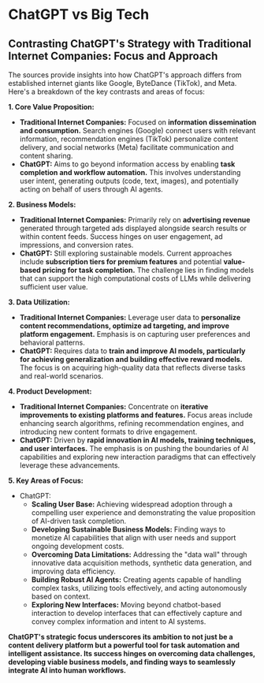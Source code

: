 # ChatGPT vs Big Tech

## Contrasting ChatGPT's Strategy with Traditional Internet Companies:  Focus and Approach

The sources provide insights into how ChatGPT's approach differs from established internet giants like Google, ByteDance (TikTok), and Meta.  Here's a breakdown of the key contrasts and areas of focus:

**1. Core Value Proposition:**

- **Traditional Internet Companies:** Focused on **information dissemination and consumption.** Search engines (Google) connect users with relevant information, recommendation engines (TikTok) personalize content delivery, and social networks (Meta) facilitate communication and content sharing.
- **ChatGPT:** Aims to go beyond information access by enabling **task completion and workflow automation.** This involves understanding user intent, generating outputs (code, text, images), and potentially acting on behalf of users through AI agents.

**2.  Business Models:**

- **Traditional Internet Companies:** Primarily rely on **advertising revenue** generated through targeted ads displayed alongside search results or within content feeds. Success hinges on user engagement, ad impressions, and conversion rates.
- **ChatGPT:** Still exploring sustainable models.  Current approaches include **subscription tiers for premium features** and potential **value-based pricing for task completion.** The challenge lies in finding models that can support the high computational costs of LLMs while delivering sufficient user value.

**3.  Data Utilization:**

- **Traditional Internet Companies:**  Leverage user data to **personalize content recommendations, optimize ad targeting, and improve platform engagement.**  Emphasis is on capturing user preferences and behavioral patterns.
- **ChatGPT:**  Requires data to **train and improve AI models, particularly for achieving generalization and building effective reward models.**  The focus is on acquiring high-quality data that reflects diverse tasks and real-world scenarios.

**4. Product Development:**

- **Traditional Internet Companies:**  Concentrate on **iterative improvements to existing platforms and features.** Focus areas include enhancing search algorithms, refining recommendation engines, and introducing new content formats to drive engagement.
- **ChatGPT:**  Driven by **rapid innovation in AI models, training techniques, and user interfaces.**  The emphasis is on pushing the boundaries of AI capabilities and exploring new interaction paradigms that can effectively leverage these advancements.

**5. Key Areas of Focus:**

- ChatGPT:
  - **Scaling User Base:**  Achieving widespread adoption through a compelling user experience and demonstrating the value proposition of AI-driven task completion.
  - **Developing Sustainable Business Models:** Finding ways to monetize AI capabilities that align with user needs and support ongoing development costs.
  - **Overcoming Data Limitations:**  Addressing the "data wall" through innovative data acquisition methods, synthetic data generation, and improving data efficiency.
  - **Building Robust AI Agents:**  Creating agents capable of handling complex tasks, utilizing tools effectively, and acting autonomously based on context.
  - **Exploring New Interfaces:**  Moving beyond chatbot-based interaction to develop interfaces that can effectively capture and convey complex information and intent to AI systems.

**ChatGPT's strategic focus underscores its ambition to not just be a content delivery platform but a powerful tool for task automation and intelligent assistance.  Its success hinges on overcoming data challenges, developing viable business models, and finding ways to seamlessly integrate AI into human workflows.**